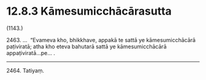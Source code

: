 

# 12.8.3 Kāmesumicchācārasutta




(1143.)

2463\. …  “Evameva kho, bhikkhave, appakā te sattā ye kāmesumicchācārā paṭiviratā; atha kho eteva bahutarā sattā ye kāmesumicchācārā appaṭiviratā…pe… .

---

2464\. Tatiyaṃ.





